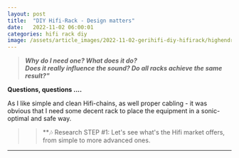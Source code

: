 ```yaml
---
layout: post
title:  "DIY Hifi-Rack - Design matters"
date:   2022-11-02 06:00:01
categories: hifi rack diy
image: /assets/article_images/2022-11-02-gerihifi-diy-hifirack/highendrack.jpg
---
```


>**_Why do I need one? What does it do?_** \
>**_Does it really influence the sound? Do all racks achieve the same result?"_**

**Questions, questions ....**

As I like simple and clean Hifi-chains, as well proper cabling - it was obvious that I need some decent rack to place the equipment in a sonic-optimal and safe way.

>>**:notes: Research STEP #1: Let's see what's the Hifi market offers, from simple to more advanced ones.

---

[^1]: Source: [Bassocontinuo Racks](https://bassocontinuo.biz/) 